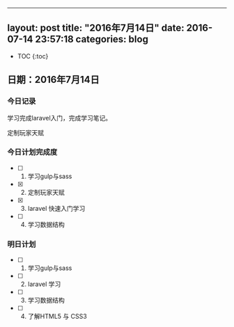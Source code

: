 ------
layout: post
title: "2016年7月14日"
date: 2016-07-14 23:57:18
categories: blog
------


* TOC
{:toc}

## 日期：2016年7月14日

### 今日记录

学习完成laravel入门，完成学习笔记。

定制玩家天赋

### 今日计划完成度

- [ ] 1. 学习gulp与sass

- [X] 2. 定制玩家天赋 

- [X] 3. laravel 快速入门学习

- [ ] 4. 学习数据结构

### 明日计划

- [ ] 1. 学习gulp与sass

- [ ] 2. laravel 学习

- [ ] 3. 学习数据结构

- [ ] 4. 了解HTML5 与 CSS3